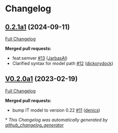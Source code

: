 # Changelog

## [0.2.1a1](https://github.com/OpenVoiceOS/ovos-stt-plugin-vosk/tree/0.2.1a1) (2024-09-11)

[Full Changelog](https://github.com/OpenVoiceOS/ovos-stt-plugin-vosk/compare/V0.2.0a1...0.2.1a1)

**Merged pull requests:**

- feat:semver [\#13](https://github.com/OpenVoiceOS/ovos-stt-plugin-vosk/pull/13) ([JarbasAl](https://github.com/JarbasAl))
- Clarified syntax for model path [\#12](https://github.com/OpenVoiceOS/ovos-stt-plugin-vosk/pull/12) ([dickorydock](https://github.com/dickorydock))

## [V0.2.0a1](https://github.com/OpenVoiceOS/ovos-stt-plugin-vosk/tree/V0.2.0a1) (2023-02-19)

[Full Changelog](https://github.com/OpenVoiceOS/ovos-stt-plugin-vosk/compare/V0.1.4...V0.2.0a1)

**Merged pull requests:**

- bump IT model to version 0.22 [\#11](https://github.com/OpenVoiceOS/ovos-stt-plugin-vosk/pull/11) ([denics](https://github.com/denics))



\* *This Changelog was automatically generated by [github_changelog_generator](https://github.com/github-changelog-generator/github-changelog-generator)*
